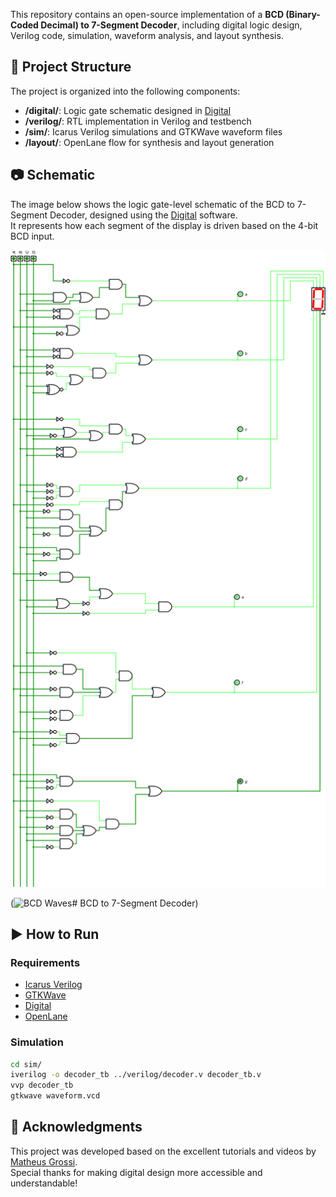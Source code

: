 

This repository contains an open-source implementation of a **BCD (Binary-Coded Decimal) to 7-Segment Decoder**, including digital logic design, Verilog code, simulation, waveform analysis, and layout synthesis.

## 🔧 Project Structure

The project is organized into the following components:

- **/digital/**: Logic gate schematic designed in [Digital](https://github.com/hneemann/Digital)
- **/verilog/**: RTL implementation in Verilog and testbench
- **/sim/**: Icarus Verilog simulations and GTKWave waveform files
- **/layout/**: OpenLane flow for synthesis and layout generation


## 📷 Schematic

The image below shows the logic gate-level schematic of the BCD to 7-Segment Decoder, designed using the [Digital](https://github.com/hneemann/Digital) software.  
It represents how each segment of the display is driven based on the 4-bit BCD input.

![BCD Schematic](https://github.com/LeoIgreja11/verilog_projects/blob/main/decoder-bcd-7-segments/digital-decoder-bcd-7segments/bcd_4bits.png)

(![BCD Waves](https://github.com/user-attachments/assets/6d42a2ce-a063-4323-af2e-d5678d2a19c5)# BCD to 7-Segment Decoder)
## ▶️ How to Run

### Requirements

- [Icarus Verilog](https://bleyer.org/icarus/)
- [GTKWave](http://gtkwave.sourceforge.net/)
- [Digital](https://github.com/hneemann/Digital)
- [OpenLane](https://github.com/The-OpenROAD-Project/OpenLane)

### Simulation

```bash
cd sim/
iverilog -o decoder_tb ../verilog/decoder.v decoder_tb.v
vvp decoder_tb
gtkwave waveform.vcd
```

## 🙏 Acknowledgments

This project was developed based on the excellent tutorials and videos by [Matheus Grossi](https://www.youtube.com/@mattgrossi7873).  
Special thanks for making digital design more accessible and understandable!
